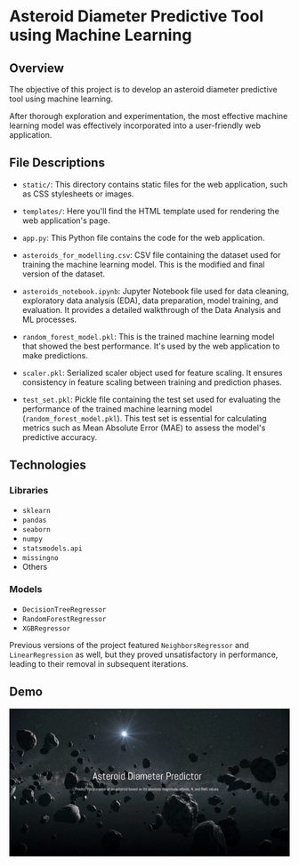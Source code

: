 
# Asteroid Diameter Predictive Tool using Machine Learning

## Overview

The objective of this project is to develop an asteroid diameter predictive tool using machine learning.

After thorough exploration and experimentation, the most effective machine learning model was effectively incorporated into a user-friendly web application.


## File Descriptions

- `static/`: This directory contains static files for the web application, such as CSS stylesheets or images.

- `templates/`: Here you'll find the HTML template used for rendering the web application's page.

- `app.py`: This Python file contains the code for the web application.

- `asteroids_for_modelling.csv`: CSV file containing the dataset used for training the machine learning model. This is the modified and final version of the dataset.

- `asteroids_notebook.ipynb`: Jupyter Notebook file used for data cleaning, exploratory data analysis (EDA), data preparation, model training, and evaluation. It provides a detailed walkthrough of the Data Analysis and ML processes.

- `random_forest_model.pkl`: This is the trained machine learning model that showed the best performance. It's used by the web application to make predictions.

- `scaler.pkl`: Serialized scaler object used for feature scaling. It ensures consistency in feature scaling between training and prediction phases.

- `test_set.pkl`: Pickle file containing the test set used for evaluating the performance of the trained machine learning model (`random_forest_model.pkl`). This test set is essential for calculating metrics such as Mean Absolute Error (MAE) to assess the model's predictive accuracy.

## Technologies

### Libraries

- `sklearn`
- `pandas`
- `seaborn`
- `numpy`
- `statsmodels.api`
- `missingno`
- Others

### Models

- `DecisionTreeRegressor`
- `RandomForestRegressor`
- `XGBRegressor`

Previous versions of the project featured `NeighborsRegressor` and `LinearRegression` as well, but they proved unsatisfactory in performance, leading to their removal in subsequent iterations.

## Demo

![Demo GIF](https://github.com/asparuhovaemily/asteroid-diameter-predictor/raw/main/demo.gif)

